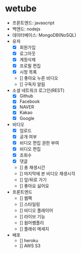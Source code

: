 # wetube

- 프론트엔드: javascript
- 백엔드: nodejs
- 데이터베이스: MongoDB(NoSQL)
- 유저
  - [x] 회원가입
  - [x] 로그아웃
  - [x] 계정삭제
  - [x] 프로필 편집
  - [x] 시청 목록
  - [] 좋아요 누른 비디오
  - [] 구독자 알림
- 소셜 네트워크 로그인(REST)
  - [x] Github
  - [x] Facebook
  - [x] NAVER
  - [x] Kakao
  - [x] Google
- 비디오
  - [x] 업로드
  - [x] 공개 여부
  - [x] 비디오 편집 권한 부여
  - [x] 비디오 편집
  - [x] 조회수
  - [x] 댓글
  - [] 총 재생시간
  - [] 마지막에 본 비디오 재생시각
  - [] 앞/뒤로 가기
  - [] 좋아요 싫어요
- 프론트엔드
  - [] 웹팩
  - [] 스타일링
  - [] 비디오 플레이어
  - [] 라이브 기능
  - [] 웝어쎔플리
  - [] 플래쉬 메세지
- 배포
  - [] heroku
  - [] AWS S3

